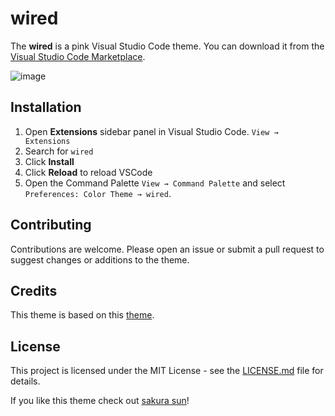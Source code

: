 # wired

The **wired** is a pink Visual Studio Code theme. You can download it from the [Visual Studio Code Marketplace](https://marketplace.visualstudio.com/items?itemName=minako.wired).

<img alt="image" src="https://github.com/kayliese/wired-theme/assets/49692061/519138d6-685d-4aec-810a-234d09eb161d">

## Installation

1. Open **Extensions** sidebar panel in Visual Studio Code. `View → Extensions`
2. Search for `wired`
3. Click **Install**
4. Click **Reload** to reload VSCode
5. Open the Command Palette `View → Command Palette` and select `Preferences: Color Theme → wired`.

## Contributing

Contributions are welcome. Please open an issue or submit a pull request to suggest changes or additions to the theme.

## Credits

This theme is based on this [theme](https://themes.vscode.one/theme/Hitler/PgXaWBMc).

## License

This project is licensed under the MIT License - see the [LICENSE.md](LICENSE.md) file for details.

If you like this theme check out [sakura sun](https://marketplace.visualstudio.com/items?itemName=minako.sakurasun)!
